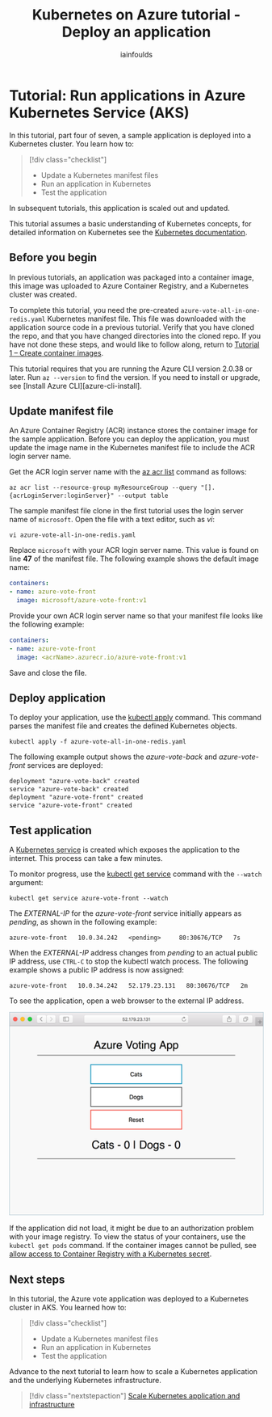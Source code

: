 ﻿---
title: Kubernetes on Azure tutorial  - Deploy an application
description: In this Azure Kubernetes Service (AKS) tutorial, you deploy a multi-container application to your cluster using a custom image stored in Azure Container Registry.
services: container-service
author: iainfoulds
manager: jeconnoc

ms.service: container-service
ms.topic: tutorial
ms.date: 07/02/2018
ms.author: iainfou
ms.custom: mvc

#Customer intent: As a developer, I want to learn how to deploy apps to an Azure Kubernetes Service (AKS) cluster so that I can deploy and run my own applications.
---

# Tutorial: Run applications in Azure Kubernetes Service (AKS)

In this tutorial, part four of seven, a sample application is deployed into a Kubernetes cluster. You learn how to:

> [!div class="checklist"]
> * Update a Kubernetes manifest files
> * Run an application in Kubernetes
> * Test the application

In subsequent tutorials, this application is scaled out and updated.

This tutorial assumes a basic understanding of Kubernetes concepts, for detailed information on Kubernetes see the [Kubernetes documentation][kubernetes-documentation].

## Before you begin

In previous tutorials, an application was packaged into a container image, this image was uploaded to Azure Container Registry, and a Kubernetes cluster was created.

To complete this tutorial, you need the pre-created `azure-vote-all-in-one-redis.yaml` Kubernetes manifest file. This file was downloaded with the application source code in a previous tutorial. Verify that you have cloned the repo, and that you have changed directories into the cloned repo. If you have not done these steps, and would like to follow along, return to [Tutorial 1 – Create container images][aks-tutorial-prepare-app].

This tutorial requires that you are running the Azure CLI version 2.0.38 or later. Run `az --version` to find the version. If you need to install or upgrade, see [Install Azure CLI][azure-cli-install].

## Update manifest file

An Azure Container Registry (ACR) instance stores the container image for the sample application. Before you can deploy the application, you must update the image name in the Kubernetes manifest file to include the ACR login server name.

Get the ACR login server name with the [az acr list][az-acr-list] command as follows:

```azurecli
az acr list --resource-group myResourceGroup --query "[].{acrLoginServer:loginServer}" --output table
```

The sample manifest file clone in the first tutorial uses the login server name of `microsoft`. Open the file with a text editor, such as *vi*:

```console
vi azure-vote-all-in-one-redis.yaml
```

Replace `microsoft` with your ACR login server name. This value is found on line **47** of the manifest file. The following example shows the default image name:

```yaml
containers:
- name: azure-vote-front
  image: microsoft/azure-vote-front:v1
```

Provide your own ACR login server name so that your manifest file looks like the following example:

```yaml
containers:
- name: azure-vote-front
  image: <acrName>.azurecr.io/azure-vote-front:v1
```

Save and close the file.

## Deploy application

To deploy your application, use the [kubectl apply][kubectl-apply] command. This command parses the manifest file and creates the defined Kubernetes objects.

```console
kubectl apply -f azure-vote-all-in-one-redis.yaml
```

The following example output shows the *azure-vote-back* and *azure-vote-front* services are deployed:

```
deployment "azure-vote-back" created
service "azure-vote-back" created
deployment "azure-vote-front" created
service "azure-vote-front" created
```

## Test application

A [Kubernetes service][kubernetes-service] is created which exposes the application to the internet. This process can take a few minutes.

To monitor progress, use the [kubectl get service][kubectl-get] command with the `--watch` argument:

```console
kubectl get service azure-vote-front --watch
```

The *EXTERNAL-IP* for the *azure-vote-front* service initially appears as *pending*, as shown in the following example:

```
azure-vote-front   10.0.34.242   <pending>     80:30676/TCP   7s
```

When the *EXTERNAL-IP* address changes from *pending* to an actual public IP address, use `CTRL-C` to stop the kubectl watch process. The following example shows a public IP address is now assigned:

```
azure-vote-front   10.0.34.242   52.179.23.131   80:30676/TCP   2m
```

To see the application, open a web browser to the external IP address.

![Image of Kubernetes cluster on Azure](media/container-service-kubernetes-tutorials/azure-vote.png)

If the application did not load, it might be due to an authorization problem with your image registry. To view the status of your containers, use the `kubectl get pods` command. If the container images cannot be pulled, see [allow access to Container Registry with a Kubernetes secret](https://docs.microsoft.com/azure/container-registry/container-registry-auth-aks#access-with-kubernetes-secret).

## Next steps

In this tutorial, the Azure vote application was deployed to a Kubernetes cluster in AKS. You learned how to:

> [!div class="checklist"]
> * Update a Kubernetes manifest files
> * Run an application in Kubernetes
> * Test the application

Advance to the next tutorial to learn how to scale a Kubernetes application and the underlying Kubernetes infrastructure.

> [!div class="nextstepaction"]
> [Scale Kubernetes application and infrastructure][aks-tutorial-scale]

<!-- LINKS - external -->
[kubectl-apply]: https://kubernetes.io/docs/reference/generated/kubectl/kubectl-commands#apply
[kubectl-create]: https://kubernetes.io/docs/reference/generated/kubectl/kubectl-commands#create
[kubectl-get]: https://kubernetes.io/docs/reference/generated/kubectl/kubectl-commands#get
[kubernetes-documentation]: https://kubernetes.io/docs/home/
[kubernetes-service]: https://kubernetes.io/docs/concepts/services-networking/service/

<!-- LINKS - internal -->
[aks-tutorial-prepare-app]: ./tutorial-kubernetes-prepare-app.md
[aks-tutorial-scale]: ./tutorial-kubernetes-scale.md
[az-acr-list]: /cli/azure/acr#list
